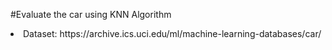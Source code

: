 #Evaluate the car using KNN Algorithm

<li>Dataset: https://archive.ics.uci.edu/ml/machine-learning-databases/car/</li>

